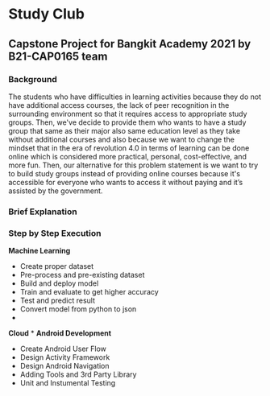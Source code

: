 # Study Club #
## Capstone Project for Bangkit Academy 2021 by B21-CAP0165 team ##
### Background ###
The students who have difficulties in learning activities because they do not have additional access courses, the lack of peer recognition in the surrounding environment so that it requires access to appropriate study groups. Then, we've decide to provide them who wants to have a study group that same as their major also same education level as they take without additional courses and also because we want to change the mindset that in the era of revolution 4.0 in terms of learning can be done online which is considered more practical, personal, cost-effective, and more fun. Then, our alternative for this problem statement is we want to try to build study groups instead of providing online courses because it's accessible for everyone who wants to access it without paying and it’s assisted by the government. 
### Brief Explanation ###
### Step by Step Execution ###

**Machine Learning**
* Create proper dataset
* Pre-process and pre-existing dataset
* Build and deploy model
* Train and evaluate to get higher accuracy
* Test and predict result
* Convert model from python to json
* 
**Cloud**
* 
**Android Development**
* Create Android User Flow
* Design Activity Framework
* Design Android Navigation
* Adding Tools and 3rd Party Library
* Unit and Instumental Testing
